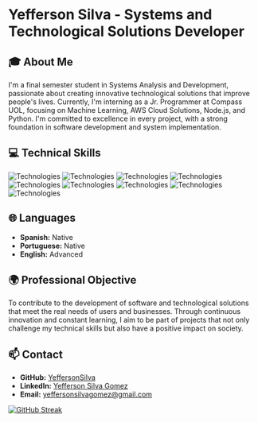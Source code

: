 # Yefferson Silva - Systems and Technological Solutions Developer

## 🎓 About Me
I'm a final semester student in Systems Analysis and Development, passionate about creating innovative technological solutions that improve people's lives. Currently, I'm interning as a Jr. Programmer at Compass UOL, focusing on Machine Learning, AWS Cloud Solutions, Node.js, and Python. I'm committed to excellence in every project, with a strong foundation in software development and system implementation.

## 💻 Technical Skills
  
![Technologies](https://img.shields.io/badge/Node.js-339933.svg?style=for-the-badge&logo=node.js&logoColor=white)
![Technologies](https://img.shields.io/badge/Java-007396.svg?style=for-the-badge&logo=java&logoColor=white)
![Technologies](https://img.shields.io/badge/Spring_Boot-6DB33F.svg?style=for-the-badge&logo=spring-boot)
![Technologies](https://img.shields.io/badge/Kotlin-0095D5.svg?style=for-the-badge&logo=kotlin&logoColor=white)
![Technologies](https://img.shields.io/badge/Python-3776AB.svg?style=for-the-badge&logo=python&logoColor=white)
![Technologies](https://img.shields.io/badge/AWS-232F3E.svg?style=for-the-badge&logo=amazon-aws&logoColor=white)
![Technologies](https://img.shields.io/badge/Docker-2496ED.svg?style=for-the-badge&logo=docker&logoColor=white)
![Technologies](https://img.shields.io/badge/Linux-FCC624.svg?style=for-the-badge&logo=linux&logoColor=black)
![Technologies](https://img.shields.io/badge/JavaScript-F7DF1E.svg?style=for-the-badge&logo=javascript&logoColor=black)











  ## 🌐 Languages
- **Spanish:** Native
- **Portuguese:** Native
- **English:** Advanced

## 🌍 Professional Objective
To contribute to the development of software and technological solutions that meet the real needs of users and businesses. Through continuous innovation and constant learning, I aim to be part of projects that not only challenge my technical skills but also have a positive impact on society.

## 📫 Contact
- **GitHub:** [YeffersonSilva](https://github.com/YeffersonSilva)
- **LinkedIn:** [Yefferson Silva Gomez](https://www.linkedin.com/in/yefferson-silva-gomez-82380b216)
- **Email:** yeffersonsilvagomez@gmail.com



[![GitHub Streak](http://github-readme-streak-stats.herokuapp.com?user=YeffersonSilva&theme=default)](https://git.io/streak-stats)


